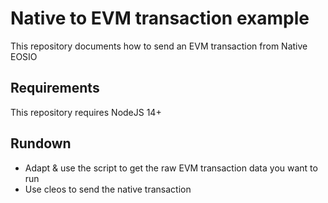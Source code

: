 # Native to EVM transaction example

This repository documents how to send an EVM transaction from Native EOSIO

## Requirements

This repository requires NodeJS 14+

## Rundown

- Adapt & use the script to get the raw EVM transaction data you want to run
- Use cleos to send the native transaction
